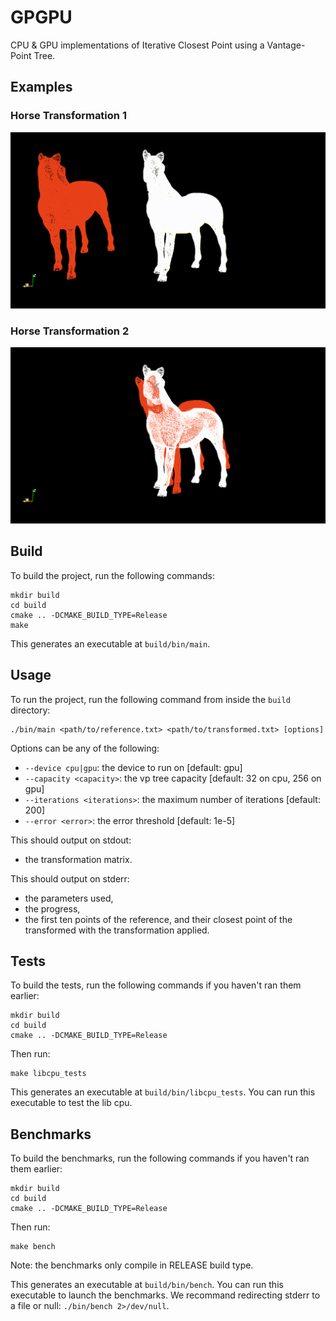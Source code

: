 # GPGPU

CPU & GPU implementations of Iterative Closest Point using a Vantage-Point Tree.

## Examples

### Horse Transformation 1

![Horse Tr 1](https://raw.githubusercontent.com/alex-van-vliet/icp/master/data/horse/images/horse_tr1.gif)

### Horse Transformation 2

![Horse Tr 2](https://raw.githubusercontent.com/alex-van-vliet/icp/master/data/horse/images/horse_tr2.gif)

## Build

To build the project, run the following commands:
```
mkdir build
cd build
cmake .. -DCMAKE_BUILD_TYPE=Release
make
```

This generates an executable at `build/bin/main`.

## Usage

To run the project, run the following command from inside the `build` directory:
```
./bin/main <path/to/reference.txt> <path/to/transformed.txt> [options]
```

Options can be any of the following:

- `--device cpu|gpu`: the device to run on [default: gpu]
- `--capacity <capacity>`: the vp tree capacity [default: 32 on cpu, 256 on gpu]
- `--iterations <iterations>`: the maximum number of iterations [default: 200]
- `--error <error>`: the error threshold [default: 1e-5]

This should output on stdout:
- the transformation matrix.

This should output on stderr:

- the parameters used,
- the progress,
- the first ten points of the reference, and their closest point of the transformed with the transformation applied.

## Tests

To build the tests, run the following commands if you haven't ran them earlier:
```
mkdir build
cd build
cmake .. -DCMAKE_BUILD_TYPE=Release
```
Then run:
```
make libcpu_tests
```

This generates an executable at `build/bin/libcpu_tests`. You can run this executable to test the lib cpu.

## Benchmarks

To build the benchmarks, run the following commands if you haven't ran them earlier:
```
mkdir build
cd build
cmake .. -DCMAKE_BUILD_TYPE=Release
```
Then run:
```
make bench
```

Note: the benchmarks only compile in RELEASE build type.

This generates an executable at `build/bin/bench`. You can run this executable to launch the benchmarks.
We recommand redirecting stderr to a file or null: `./bin/bench 2>/dev/null`.
